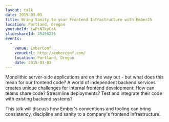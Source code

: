 ```yaml
---
layout: talk
date: 2015-03-03
title: Bring Sanity to your Frontend Infrastructure with EmberJS
location: Portland, Oregon
youtubeId: iwPsNTkyCcA
slideshareId: 45456235
events:
  -
    venue: EmberConf
    venueUrl: http://emberconf.com/
    location: Portland, Oregon
    date: 2015-03-03
---
```


Monolithic server-side applications are on the way out - but what does this mean for our frontend code? A world of independent backend services creates unique challenges for internal frontend development: How can teams share code? Streamline deployments? Test and integrate their code with existing backend systems?

This talk will discuss how Ember's conventions and tooling can bring consistency, discipline and sanity to a company's frontend infrastructure.
